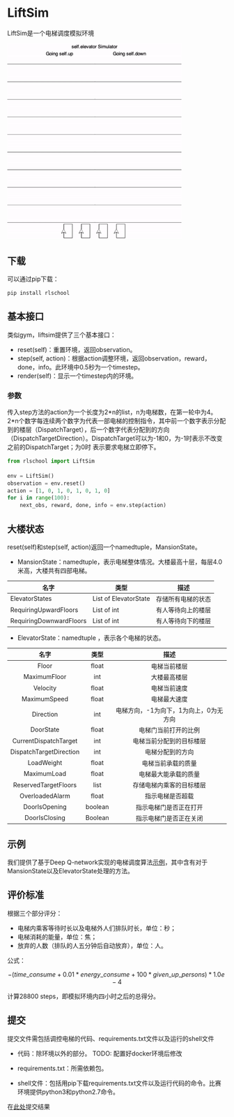 # LiftSim

LiftSim是一个电梯调度模拟环境

<img src="demo_image.gif" width="400"/>



## 下载

可以通过pip下载：

```python
pip install rlschool
```


## 基本接口

类似gym，liftsim提供了三个基本接口：

- reset(self)：重置环境，返回observation。
- step(self, action)：根据action调整环境，返回observation，reward，done，info。此环境中0.5秒为一个timestep。
- render(self)：显示一个timestep内的环境。

### 参数

传入step方法的action为一个长度为2\*n的list，n为电梯数，在第一轮中为4。2*n个数字每连续两个数字为代表一部电梯的控制指令，其中前一个数字表示分配到的楼层（DispatchTarget），后一个数字代表分配到的方向（DispatchTargetDirection）。DispatchTarget可以为-1和0，为-1时表示不改变之前的DispatchTarget；为0时
表示要求电梯立即停下。

```python
from rlschool import LiftSim

env = LiftSim()
observation = env.reset()
action = [1, 0, 1, 0, 1, 0, 1, 0]
for i in range(100):
    next_obs, reward, done, info = env.step(action)
```

## 大楼状态

reset(self)和step(self, action)返回一个namedtuple，MansionState。

- MansionState：namedtuple，表示电梯整体情况。大楼最高十层，每层4.0米高，大楼共有四部电梯。

|名字                       |类型                  |描述            |
|--------------------------|----------------------|---------------|
|ElevatorStates            |List of ElevatorState |存储所有电梯的状态|
|RequiringUpwardFloors     |List of int           |有人等待向上的楼层|
|RequiringDownwardFloors   |List of int           |有人等待向下的楼层|


- ElevatorState：namedtuple ，表示各个电梯的状态。

| 名字                    | 类型     | 描述                              |
| :----------------------:| :-----: | :------------------------------: |
| Floor                   | float   | 电梯当前楼层                       |
| MaximumFloor            | int     | 大楼最高楼层                       |
| Velocity                | float   | 电梯当前速度                       |
| MaximumSpeed            | float   | 电梯最大速度                       |
| Direction               | int     | 电梯方向，-1为向下，1为向上，0为无方向 |
| DoorState               | float   | 电梯门当前打开的比例                |
| CurrentDispatchTarget   | int     | 电梯当前分配到的目标楼层             |
| DispatchTargetDirection | int     | 电梯分配到的方向                    |
| LoadWeight              | float   | 电梯当前承载的质量                  |
| MaximumLoad             | float   | 电梯最大能承载的质量                |
| ReservedTargetFloors    | list    | 存储电梯内乘客的目标楼层             |
| OverloadedAlarm         | float   | 指示电梯是否超载                    |
| DoorIsOpening           | boolean | 指示电梯门是否正在打开               |
| DoorIsClosing           | Boolean | 指示电梯门是否正在关闭               |


## 示例

我们提供了基于Deep Q-network实现的电梯调度算法[示例][demo]，其中含有对于MansionState以及ElevatorState处理的方法。

## 评价标准

根据三个部分评分：

- 电梯内乘客等待时长以及电梯外人们排队时长，单位：秒；
- 电梯消耗的能量，单位：焦；
- 放弃的人数（排队的人五分钟后自动放弃），单位：人。

公式：

$$- (time\_consume + 0.01 * energy\_consume + 100 * given\_up\_persons) * 1.0e-4$$

计算28800 steps，即模拟环境内四小时之后的总得分。

## 提交

提交文件需包括调控电梯的代码、requirements.txt文件以及运行的shell文件

- 代码：除环境以外的部分。    TODO: 配置好docker环境后修改

- requirements.txt：所需依赖包。

- shell文件：包括用pip下载requirements.txt文件以及运行代码的命令。比赛环境提供python3和python2.7命令。

在[此处][submit]提交结果


[demo]: https://github.com/Banmahhhh/RLSchool/blob/master/liftsim/demo.py
[submit]: https://www.google.com/
